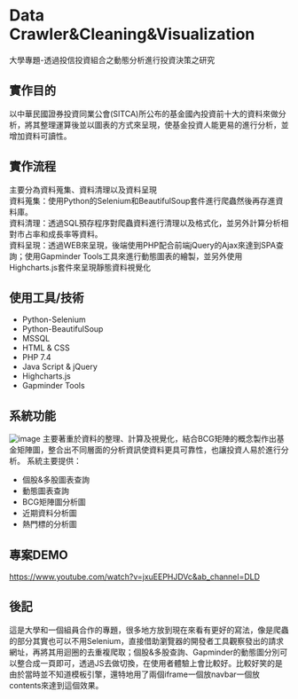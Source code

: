 # Data Crawler&Cleaning&Visualization
大學專題-透過投信投資組合之動態分析進行投資決策之研究

## 實作目的
以中華民國證券投資同業公會(SITCA)所公布的基金國內投資前十大的資料來做分析，將其整理運算後並以圖表的方式來呈現，使基金投資人能更易的進行分析，並增加資料可讀性。

## 實作流程
主要分為資料蒐集、資料清理以及資料呈現<br>
資料蒐集：使用Python的Selenium和BeautifulSoup套件進行爬蟲然後再存進資料庫。<br>
資料清理：透過SQL預存程序對爬蟲資料進行清理以及格式化，並另外計算分析相對市占率和成長率等資料。<br>
資料呈現：透過WEB來呈現，後端使用PHP配合前端jQuery的Ajax來達到SPA查詢；使用Gapminder Tools工具來進行動態圖表的繪製，並另外使用Highcharts.js套件來呈現靜態資料視覺化

## 使用工具/技術
- Python-Selenium
- Python-BeautifulSoup
- MSSQL
- HTML & CSS
- PHP 7.4
- Java Script & jQuery
- Highcharts.js
- Gapminder Tools

## 系統功能
![image](https://github.com/0524088/DataCrawler-Cleaning-Visualization/assets/43835584/b62fc590-8690-44cf-bcad-501f1fef41af)
主要著重於資料的整理、計算及視覺化，結合BCG矩陣的概念製作出基金矩陣圖，整合出不同層面的分析資訊使資料更具可靠性，也讓投資人易於進行分析。
系統主要提供：
- 個股&多股圖表查詢
- 動態圖表查詢
- BCG矩陣圖分析圖
- 近期資料分析圖
- 熱門標的分析圖

## 專案DEMO
https://www.youtube.com/watch?v=jxuEEPHJDVc&ab_channel=DLD

## 後記
這是大學和一個組員合作的專題，很多地方放到現在來看有更好的寫法，像是爬蟲的部分其實也可以不用Selenium，直接借助瀏覽器的開發者工具觀察發出的請求網址，再將其用迴圈的去重複爬取；個股&多股查詢、Gapminder的動態圖分別可以整合成一頁即可，透過JS去做切換，在使用者體驗上會比較好。比較好笑的是由於當時並不知道模板引擎，還特地用了兩個iframe一個放navbar一個放contents來達到這個效果。
